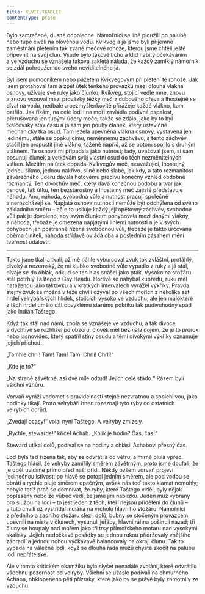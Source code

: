 ```yaml
---
title: XLVII.TKADLEC
contentType: prose
---
```


  

Bylo zamračené, dusné odpoledne. Námořníci se líně ploužili po palubě nebo tupě civěli na olověnou vodu. Kvíkveg a já jsme byli příjemně zaměstnáni pletením tak zvané mečové rohože, kterou jsme chtěli ještě připevnit na svůj člun. Všude bylo takové ticho a klid nabitý očekáváním a ve vzduchu se vznášela taková zakletá nálada, že každý zamlklý námořník se zdál pohroužen do svého neviditelného já.

Byl jsem pomocníkem nebo pážetem Kvíkvegovým při pletení té rohože. Jak jsem protahoval tam a zpět útek tenkého provázku mezi dlouhá vlákna osnovy, užívaje své ruky jako člunku, Kvíkveg, stojící vedle mne, znovu a znovu vsouval mezi provázky těžký meč z dubového dřeva a lhostejně se díval na vodu, nedbale a bezmyšlenkovitě přirážeje každé vlákno, kam patřilo. Jak říkám, na celé lodi i na moři zavládla podivná ospalost, přerušovaná jen tupými údery meče, takže se zdálo, jako by to byl tkalcovský stav času a já sám jen pouhý článek, který ustavičně mechanicky tká osud. Tam ležela upevněná vlákna osnovy, vystavená jen jedinému, stále se opakujícímu, neměnnému záchvěvu, a tento záchvěv stačil jen propustit jiné vlákno, tažené napříč, až se potom spojilo s druhým vláknem. Ta osnova mi připadala jako nutnost; tady, uvažoval jsem, si sám posunuji člunek a vetkávám svůj vlastní osud do těch nezměnitelných vláken. Mezitím na útek dopadal Kvíkvegův meč, neuvažující, lhostejný, jednou šikmo, jednou nakřivo, silně nebo slabě, jak kdy, a tato rozmanitost závěrečného úderu dávala hotovému předivu konečný vzhled obdobně rozmanitý. Ten divochův meč, který dává konečnou podobu a tvar jak osnově, tak útku, ten bezstarostný a lhostejný meč zajisté představuje náhodu. Ano, náhoda, svobodná vůle a nutnost pracují společně a nerozcházejí se. Napjatá osnova nutnosti nemůže být odchýlena od svého základního směru – ač o to usiluje každý její opětovný záchvěv, svobodné vůli pak je dovoleno, aby svým člunkem pohybovala mezi danými vlákny, a náhoda, třebaže je omezena napjatými liniemi nutnosti a je v svých pohybech jen postranně řízena svobodnou vůlí, třebaže je takto určována oběma činiteli, náhoda střídavě ovládá oba a posledním zásahem mění tvářnost událostí.

* * *

  

Takto jsme tkali a tkali, až mě náhle vyburcoval zvuk tak zvláštní, protáhlý, divoký a nezemský, že mi klubko svobodné vůle vypadlo z ruky a já stál, dívaje se do oblak, odkud se ten hlas snášel jako pták. Vysoko na stožáru stál potrhlý Taštego z Gay Headu. Horlivě se nahýbal kupředu, ruku měl nataženou jako taktovku a v krátkých intervalech vyrážel výkřiky. Pravda, stejný zvuk se možná v téže chvíli ozýval po všech mořích z několika set hrdel velrybářských hlídek, stojících vysoko ve vzduchu, ale jen málokteré z těch hrdel umělo dát obvyklému starému pokřiku tak podivuhodný spád jako indián Taštego.

Když tak stál nad námi, zpola se vznášeje ve vzduchu, a tak divoce a dychtivě se rozhlížel po obzoru, člověk měl bezmála dojem, že je to prorok nebo jasnovidec, který spatřil stíny osudu a těmi divokými výkřiky oznamuje jejich příchod.

„Tamhle chrlí! Tam! Tam! Tam! Chrlí! Chrlí!“

„Kde je to?“

„Na straně závětrné, asi dvě míle odtud! Jejich celé stádo.“ Rázem byli všichni vzhůru.

Vorvaň vyráží vodomet s pravidelností stejně nezvratnou a spolehlivou, jako hodinky tikají. Proto velrybáři hned rozeznají tyto ryby od ostatních velrybích odrůd.

„Zvedají ocasy!“ volal nyní Taštego. A velryby zmizely.

„Rychle, stewarde!“ křičel Achab. „Kolik je hodin? Čas, čas!“

Steward utíkal dolů, podíval se na hodiny a ohlásil Achabovi přesný čas.

Loď byla teď řízena tak, aby se odvrátila od větru, a mírně plula vpřed. Taštego hlásil, že velryby zamířily směrem závětrným, proto jsme doufali, že je opět uvidíme přímo před naší přídí. Někdy ovšem vorvaň projeví jedinečnou lstivost: po hlavě se potopí jedním směrem, ale pod vodou se obrátí a rychle pluje směrem opačným, avšak nás teď takto klamat nemohly; nebylo totiž proč se domnívat, že ryby, které Taštego viděl, byly nějak poplašeny nebo že vůbec vědí, že jsme jim nablízku. Jeden muž vybraný pro službu na lodi – to jest jeden z těch, kteří nejsou přiděleni do člunů – v tuto chvíli už vystřídal indiána na vrcholu hlavního stožáru. Námořníci z předního a zadního stožáru slezli dolů, bubny se stočeným provazcem upevnili na místa v člunech, vysunuli jeřáby, hlavní ráhna pošinuli nazad; tři čluny se houpaly nad mořem jako tři trsy přímořského motaru nad vysokými skalisky. Jejich nedočkavé posádky se jednou rukou přidržovaly vnějšího zábradlí a jednou nohou vyčkávavě balancovaly na okraji člunu. Tak to vypadá na válečné lodi, když se dlouhá řada mužů chystá skočit na palubu lodi nepřátelské.

Ale v tomto kritickém okamžiku bylo slyšet nenadálé zvolání, které odvrátilo všechnu pozornost od velryby. Všichni se užasle podívali na chmurného Achaba, obklopeného pěti přízraky, které jako by se právě byly zhmotnily ze vzduchu.
